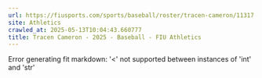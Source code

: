 ```yaml
---
url: https://fiusports.com/sports/baseball/roster/tracen-cameron/11317
site: Athletics
crawled_at: 2025-05-13T10:04:43.660777
title: Tracen Cameron - 2025 - Baseball - FIU Athletics
---
```


Error generating fit markdown: '<' not supported between instances of 'int' and 'str'